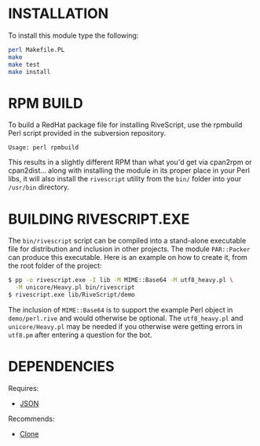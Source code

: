 # INSTALLATION

To install this module type the following:

```bash
perl Makefile.PL
make
make test
make install
```

# RPM BUILD

To build a RedHat package file for installing RiveScript, use the rpmbuild Perl
script provided in the subversion repository.

	Usage: perl rpmbuild

This results in a slightly different RPM than what you'd get via cpan2rpm or
cpan2dist... along with installing the module in its proper place in your Perl
libs, it will also install the `rivescript` utility from the `bin/` folder into
your `/usr/bin` directory.

# BUILDING RIVESCRIPT.EXE

The `bin/rivescript` script can be compiled into a stand-alone executable file
for distribution and inclusion in other projects. The module `PAR::Packer` can
produce this executable. Here is an example on how to create it, from the root
folder of the project:

```bash
$ pp -o rivescript.exe -I lib -M MIME::Base64 -M utf8_heavy.pl \
  -M unicore/Heavy.pl bin/rivescript
$ rivescript.exe lib/RiveScript/demo
```

The inclusion of `MIME::Base64` is to support the example Perl object in
`demo/perl.rive` and would otherwise be optional. The `utf8_heavy.pl` and
`unicore/Heavy.pl` may be needed if you otherwise were getting errors in
`utf8.pm` after entering a question for the bot.

# DEPENDENCIES

Requires:

* [JSON](http://search.cpan.org/perldoc?JSON)

Recommends:

* [Clone](http://search.cpan.org/perldoc?Clone)
